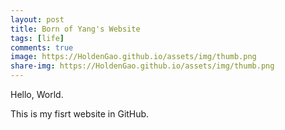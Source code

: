 ```yaml
---
layout: post
title: Born of Yang's Website
tags: [life]
comments: true
image: https://HoldenGao.github.io/assets/img/thumb.png
share-img: https://HoldenGao.github.io/assets/img/thumb.png
---
```


Hello, World.

This is my fisrt website in GitHub.
